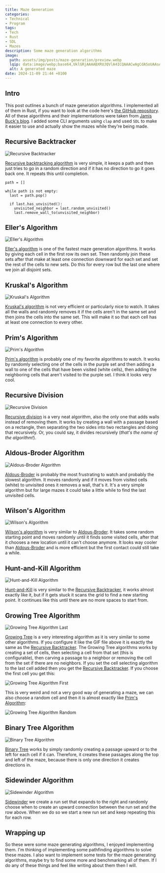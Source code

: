```yaml
---
title: Maze Generation
categories:
- Technical
- Program
tags:
- Tech
- Rust
- SDL
- Mazes
description: Some maze generation algorithms
image:
  path: assets/img/posts/maze-generation/preview.webp
  lqip: data:image/webp;base64,UklGRjAAAABXRUJQVlA4ICQAAACwAgCdASoUAAsAPzmGuVOvKSWisAgB4CcJaQAAeyAA/u4kygA=
  alt: A generated maze
date: 2024-11-09 21:44 +0100
---
```

## Intro

This post outlines a bunch of maze generation algorithms. I implemented all of them in Rust, if you want to look at the code here's [the GitHub repository](https://github.com/ProfessorQu/maze-gen-and-solve). All of these algorithms and their implementations were taken from [Jamis Buck's blog](https://weblog.jamisbuck.org/under-the-hood/). I added some CLI arguments using `clap` and used `SDL` to make it easier to use and actually show the mazes while they're being made.

## Recursive Backtracker

![Recursive Backtracker](/assets/img/posts/maze-generation/recursive_backtracker.gif)

[Recursive backtracking algorithm](https://weblog.jamisbuck.org/2010/12/27/maze-generation-recursive-backtracking.html) is very simple, it keeps a path and then just tries to go in a random direction and if it has no direction to go it goes back one. It repeats this until completion.
```
path = []

while path is not empty:
  last = path.pop()

  if last.has_unvisited():
    unvisited_neighbor = last.random_unvisited()
    last.remove_wall_to(unvisited_neighbor)
```

## Eller's Algorithm

![Eller's Algorithm](/assets/img/posts/maze-generation/ellers.gif)

[Eller's algorithm](https://weblog.jamisbuck.org/2010/12/29/maze-generation-eller-s-algorithm.html) is one of the fastest maze generation algorithms. It works by giving each cell in the first row its own set. Then randomly join these sets after that make at least one connection downward for each set and set the rest of the cells to new sets. Do this for every row but the last one where we join all disjoint sets.

## Kruskal's Algorithm

![Kruskal's Algorithm](/assets/img/posts/maze-generation/kruskal.gif)

[Kruskal's algorithm](https://weblog.jamisbuck.org/2011/1/3/maze-generation-kruskal-s-algorithm.html) is not very efficient or particularly nice to watch. It takes all the walls and randomly removes it if the cells aren't in the same set and then joins the cells into the same set. This will make it so that each cell has at least one connection to every other.

## Prim's Algorithm

![Prim's Algorithm](/assets/img/posts/maze-generation/prim.gif)

[Prim's algorithm](https://weblog.jamisbuck.org/2011/1/10/maze-generation-prim-s-algorithm.html) is probably one of my favorite algorithms to watch. It works by randomly selecting one of the cells in the purple set and then adding a wall to one of the cells that have been visited (white cells), then adding the neighboring cells that aren't visited to the purple set. I think it looks very cool.

## Recursive Division

![Recursive Division](/assets/img/posts/maze-generation/recursive_division.gif)

[Recursive division](https://weblog.jamisbuck.org/2011/1/12/maze-generation-recursive-division-algorithm.html) is a very neat algorithm, also the only one that adds walls instead of removing them. It works by creating a wall with a passage based on a rectangle, then separating the two sides into two rectangles and doing that recursively. Or, you could say, it divides recursively (*that's the name of the algorithm!*).

## Aldous-Broder Algorithm

![Aldous-Broder Algorithm](/assets/img/posts/maze-generation/aldous_broder.gif)

[Aldous-Broder](https://weblog.jamisbuck.org/2011/1/17/maze-generation-aldous-broder-algorithm.html) is probably the most frustrating to watch and probably the slowest algorithm. It moves randomly and if it moves from visited cells (white) to unvisited ones it removes a wall, that's it. It's a very simple algorithm but for large mazes it could take a little while to find the last unvisited cells.

## Wilson's Algorithm

![Wilson's Algorithm](/assets/img/posts/maze-generation/wilson.gif)

[Wilson's algorithm](https://weblog.jamisbuck.org/2011/1/20/maze-generation-wilson-s-algorithm.html) is very similar to <a href="#aldous-broder-algorithm">Aldous-Broder</a>. It takes some random starting point and moves randomly until it finds some visited cells, after that it chooses a new location until it can't choose anymore. It looks way cooler than <a href="#aldous-broder-algorithm">Aldous-Broder</a> and is more efficient but the first contact could still take a while.

## Hunt-and-Kill Algorithm

![Hunt-and-Kill Algorithm](/assets/img/posts/maze-generation/hunt_and_kill.gif)

[Hunt-and-Kill](https://weblog.jamisbuck.org/2011/1/24/maze-generation-hunt-and-kill-algorithm.html) is very similar to the <a href="#recursive-backtracker">Recursive Backtracker</a>, it works almost exactly like it, but if it gets stuck it scans the grid to find a new starting point. It continues like this until there are no more spaces to start from.

## Growing Tree Algorithm

![Growing Tree Algorithm Last](/assets/img/posts/maze-generation/growing_tree_last.gif)

[Growing Tree](https://weblog.jamisbuck.org/2011/1/27/maze-generation-growing-tree-algorithm.html) is a very interesting algorithm as it is very similar to some other algorithms. If you configure it like the GIF file above it is exactly the same as the <a href="#recursive-backtracker">Recursive Backtracker</a>. The Growing Tree algorithms works by creating a set of cells, then selecting a cell from that set (this is configurable), then carving a passage to a neighbor or removing the cell from the set if there are no neighbors. If you set the cell selecting algorithm to the last cell added then you get the <a href="#recursive-backtracker">Recursive Backtracker</a>. If you choose the first cell you get this:

![Growing Tree Algorithm First](/assets/img/posts/maze-generation/growing_tree_first.gif)

This is very weird and not a very good way of generating a maze, we can also choose a random cell and then it is almost exactly like <a href="#prims-algorithm">Prim's Algorithm</a>:

![Growing Tree Algorithm Random](/assets/img/posts/maze-generation/growing_tree_random.gif)

## Binary Tree Algorithm

![Binary Tree Algorithm](/assets/img/posts/maze-generation/binary_tree.gif)

[Binary Tree](https://weblog.jamisbuck.org/2011/2/1/maze-generation-binary-tree-algorithm.html) works by simply randomly creating a passage upward or to the left for each cell if it can. Therefore, it creates these passages along the top and left of the maze, because there is only one direction it creates directions in.

## Sidewinder Algorithm

![Sidewinder Algorithm](/assets/img/posts/maze-generation/sidewinder.gif)

[Sidewinder](https://weblog.jamisbuck.org/2011/2/3/maze-generation-sidewinder-algorithm.html) we create a run set that expands to the right and randomly choose when to create an upward connection between the run set and the row above. When we do so we start a new run set and keep repeating this for each row.

## Wrapping up

So these were some maze generating algorithms, I enjoyed implementing them. I'm thinking of implementing some pathfinding algorithms to solve these mazes. I also want to implement some tests for the maze generating algorithms, maybe try to find some more and benchmarking all of them. If I do any of these things and feel like writing about them then I will.
